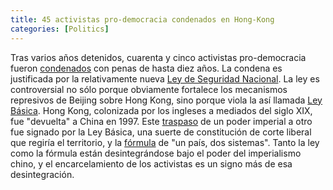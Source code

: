 ```yaml
---
title: 45 activistas pro-democracia condenados en Hong-Kong
categories: [Politics]
---
```


Tras varios años detenidos, cuarenta y cinco activistas pro-democracia fueron [condenados](https://www.theguardian.com/commentisfree/2024/nov/19/the-guardian-view-on-a-showtrial-in-hong-kong-a-new-authoritarian-low)
con penas de hasta diez años.
La condena es justificada por la relativamente nueva [Ley de Seguridad Nacional](https://www.bbc.com/news/world-asia-china-52765838). 
La ley es controversial no sólo porque obviamente fortalece los mecanismos represivos de 
Beijing sobre Hong Kong, sino porque viola la así llamada [Ley Básica](https://www.bbc.com/news/world-asia-china-49633862). 
Hong Kong, colonizada por los ingleses a mediados del siglo XIX, 
fue "devuelta" a China en 1997. Este [traspaso](https://www.bbc.com/news/world-asia-china-40426827) de un poder imperial a otro fue signado por 
la Ley Básica, una suerte de constitución de corte liberal que regiría el territorio, y la 
[fórmula](https://www.reuters.com/article/world/factbox-how-does-hong-kongs-one-country-two-systems-work-idUSSP71029/) de "un país, dos sistemas". Tanto la ley como la fórmula están desintegrándose
bajo el poder del imperialismo chino, y el encarcelamiento de los activistas es un 
signo más de esa desintegración.

